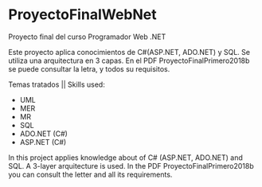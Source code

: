 # ProyectoFinalWebNet
Proyecto final del curso Programador Web .NET

Este proyecto aplica conocimientos de C#(ASP.NET, ADO.NET) y SQL. 
Se utiliza una arquitectura en 3 capas.
En el PDF ProyectoFinalPrimero2018b se puede consultar la letra, y todos su requisitos. 

Temas tratados || Skills used:
- UML
- MER
- MR
- SQL
- ADO.NET (C#)
- ASP.NET (C#)

In this project applies knowledge about of C# (ASP.NET, ADO.NET) and SQL.
A 3-layer arquitecture is used.
In the PDF ProyectoFinalPrimero2018b you can consult the letter and all its requirements.
